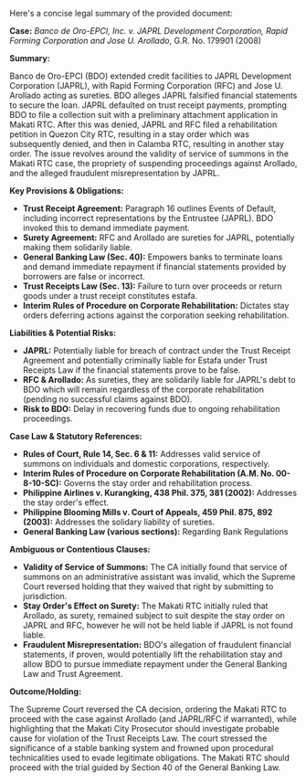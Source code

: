 Here's a concise legal summary of the provided document:

**Case:** *Banco de Oro-EPCI, Inc. v. JAPRL Development Corporation, Rapid Forming Corporation and Jose U. Arollado*, G.R. No. 179901 (2008)

**Summary:**

Banco de Oro-EPCI (BDO) extended credit facilities to JAPRL Development Corporation (JAPRL), with Rapid Forming Corporation (RFC) and Jose U. Arollado acting as sureties. BDO alleges JAPRL falsified financial statements to secure the loan. JAPRL defaulted on trust receipt payments, prompting BDO to file a collection suit with a preliminary attachment application in Makati RTC. After this was denied, JAPRL and RFC filed a rehabilitation petition in Quezon City RTC, resulting in a stay order which was subsequently denied, and then in Calamba RTC, resulting in another stay order. The issue revolves around the validity of service of summons in the Makati RTC case, the propriety of suspending proceedings against Arollado, and the alleged fraudulent misrepresentation by JAPRL.

**Key Provisions & Obligations:**

*   **Trust Receipt Agreement:** Paragraph 16 outlines Events of Default, including incorrect representations by the Entrustee (JAPRL). BDO invoked this to demand immediate payment.
*   **Surety Agreement:** RFC and Arollado are sureties for JAPRL, potentially making them solidarily liable.
*   **General Banking Law (Sec. 40):** Empowers banks to terminate loans and demand immediate repayment if financial statements provided by borrowers are false or incorrect.
*   **Trust Receipts Law (Sec. 13):** Failure to turn over proceeds or return goods under a trust receipt constitutes estafa.
*   **Interim Rules of Procedure on Corporate Rehabilitation:** Dictates stay orders deferring actions against the corporation seeking rehabilitation.

**Liabilities & Potential Risks:**

*   **JAPRL:** Potentially liable for breach of contract under the Trust Receipt Agreement and potentially criminally liable for Estafa under Trust Receipts Law if the financial statements prove to be false.
*   **RFC & Arollado:** As sureties, they are solidarily liable for JAPRL's debt to BDO which will remain regardless of the corporate rehabilitation (pending no successful claims against BDO).
*   **Risk to BDO:** Delay in recovering funds due to ongoing rehabilitation proceedings.

**Case Law & Statutory References:**

*   **Rules of Court, Rule 14, Sec. 6 & 11:** Addresses valid service of summons on individuals and domestic corporations, respectively.
*   **Interim Rules of Procedure on Corporate Rehabilitation (A.M. No. 00-8-10-SC):** Governs the stay order and rehabilitation process.
*   **Philippine Airlines v. Kurangking, 438 Phil. 375, 381 (2002):** Addresses the stay order's effect.
*   **Philippine Blooming Mills v. Court of Appeals, 459 Phil. 875, 892 (2003):** Addresses the solidary liability of sureties.
*   **General Banking Law (various sections):** Regarding Bank Regulations

**Ambiguous or Contentious Clauses:**

*   **Validity of Service of Summons:** The CA initially found that service of summons on an administrative assistant was invalid, which the Supreme Court reversed holding that they waived that right by submitting to jurisdiction.
*   **Stay Order's Effect on Surety:** The Makati RTC initially ruled that Arollado, as surety, remained subject to suit despite the stay order on JAPRL and RFC, however he will not be held liable if JAPRL is not found liable.
*   **Fraudulent Misrepresentation:** BDO's allegation of fraudulent financial statements, if proven, would potentially lift the rehabilitation stay and allow BDO to pursue immediate repayment under the General Banking Law and Trust Agreement.

**Outcome/Holding:**

The Supreme Court reversed the CA decision, ordering the Makati RTC to proceed with the case against Arollado (and JAPRL/RFC if warranted), while highlighting that the Makati City Prosecutor should investigate probable cause for violation of the Trust Receipts Law. The court stressed the significance of a stable banking system and frowned upon procedural technicalities used to evade legitimate obligations. The Makati RTC should proceed with the trial guided by Section 40 of the General Banking Law.
